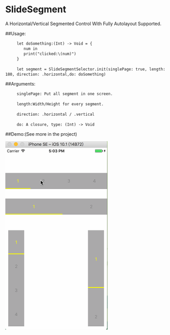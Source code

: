 # SlideSegment
A Horizontal/Vertical Segmented Control With Fully Autolayout Supported.

##Usage:

         let doSomething:(Int) -> Void = {
            num in
            print("clicked:\(num)")
         }

         let segment = SlideSegmentSelector.init(singlePage: true, length: 180, direction: .horizontal,do: doSomething)

##Arguments:

         singlePage: Put all segment in one screen.

         length:Width/Height for every segment.

         direction: .horizontal / .vertical

         do: A closure, type: (Int) -> Void

##Demo:(See more in the project)

![image](demo.gif)